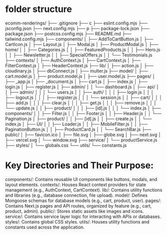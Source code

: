 # folder structure 
 ecomm-renderings/
├── .gitignore
├── c
├── eslint.config.mjs
├── jsconfig.json
├── next.config.mjs
├── p
├── package-lock.json
├── package.json
├── postcss.config.mjs
├── README.md
├── tailwind.config.mjs
├── components/
│   ├── AddToCartButton.js
│   ├── CartIcon.js
│   ├── Layout.js
│   ├── Modal.js
│   ├── ProductModal.js
│   ├── home/
│   │   ├── Categories.js
│   │   ├── FeaturedProducts.js
│   │   ├── Hero.js
│   │   ├── Newsletter.js
│   │   ├── SpecialOffers.js
│   │   └── Testimonials.js
├── contexts/
│   ├── AuthContext.js
│   ├── CartContext.js
│   ├── FilterContext.js
│   ├── HeaderContext.js
├── lib/
│   ├── action.js
│   ├── cloudinary.js
│   ├── dbConnect.js
│   ├── multer.js
├── model/
│   ├── cart.model.js
│   ├── product.model.js
│   ├── user.model.js
├── pages/
│   ├── _app.js
│   ├── _document.js
│   ├── cart.js
│   ├── index.js
│   ├── login.js
│   ├── register.js
│   ├── admin/
│   │   └── dashboard.js
│   ├── api/
│   │   ├── admin/
│   │   │   └── users.js
│   │   ├── auth/
│   │   │   ├── login.js
│   │   │   ├── logout.js
│   │   │   ├── register.js
│   │   │   └── session.js
│   │   ├── cart/
│   │   │   ├── add.js
│   │   │   ├── clear.js
│   │   │   ├── get.js
│   │   │   ├── remove.js
│   │   │   └── update.js
│   │   ├── product/
│   │   │   ├── [id].js
│   │   │   └── index.js
│   ├── components/
│   │   ├── Filter.js
│   │   ├── Footer.js
│   │   ├── Header.js
│   │   └── Pagination.js
│   ├── product/
│   │   ├── [id].js
│   │   ├── create.js
│   │   └── index.js
│   ├── UI/
│   │   ├── Loader.js
│   │   ├── MobileFilter.js
│   │   ├── PaginationButton.js
│   │   ├── ProductCard.js
│   │   └── SearchBar.js
├── public/
│   ├── favicon.ico
│   ├── file.svg
│   ├── globe.svg
│   ├── next.svg
│   ├── vercel.svg
│   └── window.svg
├── service/
│   └── productService.js
├── styles/
│   └── globals.css
└── utils/
    └── constants.js

# Key Directories and Their Purpose:

components/: Contains reusable UI components like buttons, modals, and layout elements.
contexts/: Houses React context providers for state management (e.g., AuthContext, CartContext).
lib/: Contains utility functions and libraries (e.g., database connection, file upload).
model/: Defines Mongoose schemas for database models (e.g., cart, product, user).
pages/: Contains Next.js pages and API routes, organized by feature (e.g., cart, product, admin).
public/: Stores static assets like images and icons.
service/: Contains service layer logic for interacting with APIs or databases.
styles/: Contains global CSS styles.
utils/: Houses utility functions and constants used across the application.